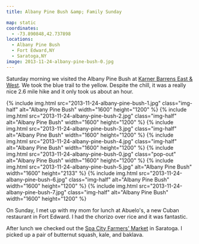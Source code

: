 ```yaml
---
title: Albany Pine Bush &amp; Family Sunday

map: static
coordinates:
  - -73.890848,42.737898
locations:
  - Albany Pine Bush
  - Fort Edward,NY
  - Saratoga,NY
image: 2013-11-24-albany-pine-bush-0.jpg
---
```


Saturday morning we visited the Albany Pine Bush at [Karner Barrens East &amp; West](https://www.albanypinebush.org/recreation-center/trails-maps-and-conditions). We took the blue trail to the yellow. Despite the chill, it was a really nice 2.6 mile hike and it only took us about an hour.

<div class="photos">

{% include img.html src="2013-11-24-albany-pine-bush-1.jpg" class="img-half" alt="Albany Pine Bush" width="1600" height="1200" %}
{% include img.html src="2013-11-24-albany-pine-bush-2.jpg" class="img-half" alt="Albany Pine Bush" width="1600" height="1200" %}
{% include img.html src="2013-11-24-albany-pine-bush-3.jpg" class="img-half" alt="Albany Pine Bush" width="1600" height="1200" %}
{% include img.html src="2013-11-24-albany-pine-bush-4.jpg" class="img-half" alt="Albany Pine Bush" width="1600" height="1200" %}
{% include img.html src="2013-11-24-albany-pine-bush-0.jpg" class="pop-out" alt="Albany Pine Bush" width="1600" height="1200" %}
{% include img.html src="2013-11-24-albany-pine-bush-5.jpg" alt="Albany Pine Bush" width="1600" height="2133" %}
{% include img.html src="2013-11-24-albany-pine-bush-6.jpg" class="img-half" alt="Albany Pine Bush" width="1600" height="1200" %}
{% include img.html src="2013-11-24-albany-pine-bush-7.jpg" class="img-half" alt="Albany Pine Bush" width="1600" height="1200" %}

</div>

On Sunday, I met up with my mom for lunch at Abuelo's, a new Cuban restaurant in Fort Edward. I had the chorizo over rice and it was fantastic.

After lunch we checked out the [Spa City Farmers' Market](http://spacitymarket.com/test/) in Saratoga. I picked up a pair of butternut squash, kale, and baklava.
